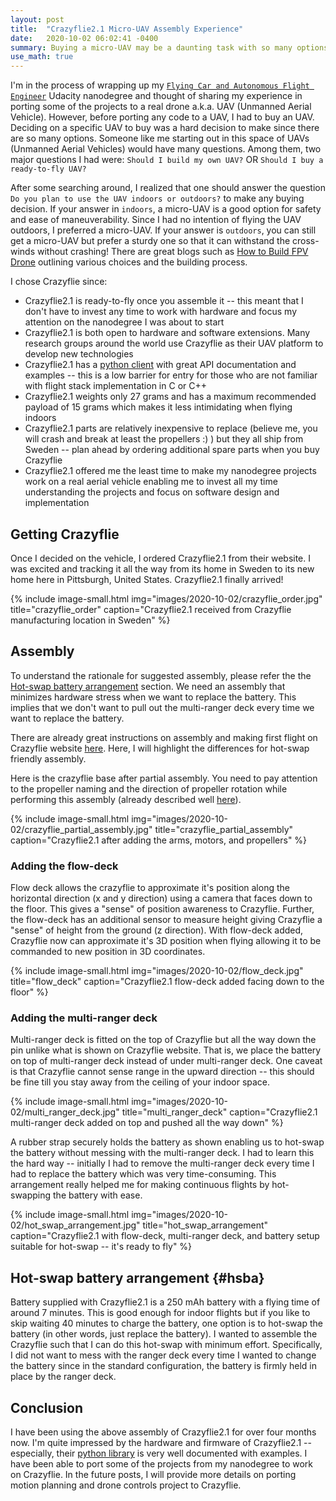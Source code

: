 ```yaml
---
layout: post
title:  "Crazyflie2.1 Micro-UAV Assembly Experience"
date:   2020-10-02 06:02:41 -0400
summary: Buying a micro-UAV may be a daunting task with so many options for someone starting out to explore this space of UAVs. This article summarized my experience deciding and buying a micro drone.
use_math: true
---
```

I'm in the process of wrapping up my [`Flying Car and Autonomous Flight Engineer`](https://www.udacity.com/course/flying-car-nanodegree--nd787) Udacity nanodegree and thought of sharing my experience in porting some of the projects to a real drone a.k.a. UAV (Unmanned Aerial Vehicle). However, before porting any code to a UAV, I had to buy an UAV. Deciding on a specific UAV to buy was a hard decision to make since there are so many options. Someone like me starting out in this space of UAVs (Unmanned Aerial Vehicles) would have many questions. Among them, two major questions I had were: `Should I build my own UAV?` OR `Should I buy a ready-to-fly UAV?`

After some searching around, I realized that one should answer the question `Do you plan to use the UAV indoors or outdoors?` to make any buying decision. If your answer in `indoors`, a micro-UAV is a good option for safety and ease of maneuverability. Since I had no intention of flying the UAV outdoors, I preferred a micro-UAV. If your answer is `outdoors`, you can still get a micro-UAV but prefer a sturdy one so that it can withstand the cross-winds without crashing! There are great blogs such as [How to Build FPV Drone](https://dronenodes.com/how-to-build-a-drone/) outlining various choices and the building process.

I chose Crazyflie since:
* Crazyflie2.1 is ready-to-fly once you assemble it -- this meant that I don't have to invest any time to work with hardware and focus my attention on the nanodegree I was about to start
* Crazyflie2.1 is both open to hardware and software extensions. Many research groups around the world use Crazyflie as their UAV platform to develop new technologies
* Crazyflie2.1 has a [python client](https://github.com/bitcraze/crazyflie-lib-python) with great API documentation and examples -- this is a low barrier for entry for those who are not familiar with flight stack implementation in C or C++
* Crazyflie2.1 weights only 27 grams and has a maximum recommended payload of 15 grams which makes it less intimidating when flying indoors
* Crazyflie2.1 parts are relatively inexpensive to replace (believe me, you will crash and break at least the propellers :) ) but they all ship from Sweden -- plan ahead by ordering additional spare parts when you buy Crazyflie
* Crazyflie2.1 offered me the least time to make my nanodegree projects work on a real aerial vehicle enabling me to invest all my time understanding the projects and focus on software design and implementation

## Getting Crazyflie
Once I decided on the vehicle, I ordered Crazyflie2.1 from their website. I was excited and tracking it all the way from its home in Sweden to its new home here in Pittsburgh, United States. Crazyflie2.1 finally arrived!

{% include image-small.html img="images/2020-10-02/crazyflie_order.jpg" title="crazyflie_order" caption="Crazyflie2.1 received from Crazyflie manufacturing location in Sweden" %}

## Assembly
To understand the rationale for suggested assembly, please refer the the [Hot-swap battery arrangement](#hsba) section. We need an assembly that minimizes hardware stress when we want to replace the battery. This implies that we don't want to pull out the multi-ranger deck every time we want to replace the battery. 

There are already great instructions on assembly and making first flight on Crazyflie website [here](https://www.bitcraze.io/documentation/tutorials/getting-started-with-crazyflie-2-x/). Here, I will highlight the differences for hot-swap friendly assembly.

Here is the crazyflie base after partial assembly. You need to pay attention to the propeller naming and the direction of propeller rotation while performing this assembly (already described well [here](https://www.bitcraze.io/documentation/tutorials/getting-started-with-crazyflie-2-x/)).

{% include image-small.html img="images/2020-10-02/crazyflie_partial_assembly.jpg" title="crazyflie_partial_assembly" caption="Crazyflie2.1 after adding the arms, motors, and propellers" %}

### Adding the flow-deck
Flow deck allows the crazyflie to approximate it's position along the horizontal direction (x and y direction) using a camera that faces down to the floor. This gives a "sense" of position awareness to Crazyflie. Further, the flow-deck has an additional sensor to measure height giving Crazyflie a "sense" of height from the ground (z direction). With flow-deck added, Crazyflie now can approximate it's 3D position when flying allowing it to be commanded to new position in 3D coordinates.

{% include image-small.html img="images/2020-10-02/flow_deck.jpg" title="flow_deck" caption="Crazyflie2.1 flow-deck added facing down to the floor" %}

### Adding the multi-ranger deck
Multi-ranger deck is fitted on the top of Crazyflie but all the way down the pin unlike what is shown on Crazyflie website. That is, we place the battery on top of multi-ranger deck instead of under multi-ranger deck. One caveat is that Crazyflie cannot sense range in the upward direction -- this should be fine till you stay away from the ceiling of your indoor space.

{% include image-small.html img="images/2020-10-02/multi_ranger_deck.jpg" title="multi_ranger_deck" caption="Crazyflie2.1 multi-ranger deck added on top and pushed all the way down" %}

A rubber strap securely holds the battery as shown enabling us to hot-swap the battery without messing with the multi-ranger deck. I had to learn this the hard way -- initially I had to remove the multi-ranger deck every time I had to replace the battery which was very time-consuming. This arrangement really helped me for making continuous flights by hot-swapping the battery with ease.

{% include image-small.html img="images/2020-10-02/hot_swap_arrangement.jpg" title="hot_swap_arrangement" caption="Crazyflie2.1 with flow-deck, multi-ranger deck, and battery setup suitable for hot-swap -- it's ready to fly" %}

## Hot-swap battery arrangement {#hsba}
Battery supplied with Crazyflie2.1 is a 250 mAh battery with a flying time of around 7 minutes. This is good enough for indoor flights but if you like to skip waiting 40 minutes to charge the battery, one option is to hot-swap the battery (in other words, just replace the battery). I wanted to assemble the Crazyflie such that I can do this hot-swap with minimum effort. Specifically, I did not want to mess with the ranger deck every time I wanted to change the battery since in the standard configuration, the battery is firmly held in place by the ranger deck.

## Conclusion
I have been using the above assembly of Crazyflie2.1 for over four months now. I'm quite impressed by the hardware and firmware of Crazyflie2.1 -- especially, their [python library](https://github.com/bitcraze/crazyflie-lib-python) is very well documented with examples. I have been able to port some of the projects from my nanodegree to work on Crazyflie. In the future posts, I will provide more details on porting motion planning and drone controls project to Crazyflie.